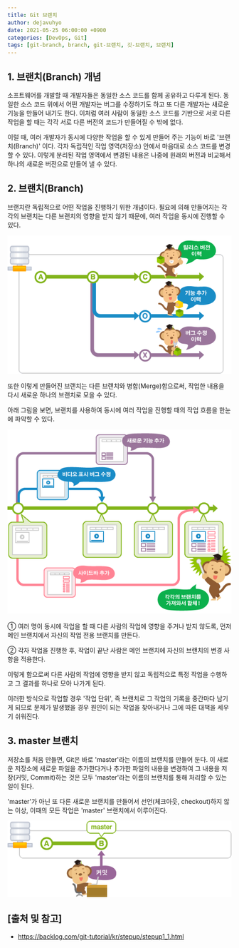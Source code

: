 ```yaml
---
title: Git 브랜치
author: dejavuhyo
date: 2021-05-25 06:00:00 +0900
categories: [DevOps, Git]
tags: [git-branch, branch, git-브랜치, 깃-브랜치, 브랜치]
---
```


## 1. 브랜치(Branch) 개념
소프트웨어를 개발할 때 개발자들은 동일한 소스 코드를 함께 공유하고 다루게 된다. 동일한 소스 코드 위에서 어떤 개발자는 버그를 수정하기도 하고 또 다른 개발자는 새로운 기능을 만들어 내기도 한다. 이처럼 여러 사람이 동일한 소스 코드를 기반으로 서로 다른 작업을 할 때는 각각 서로 다른 버전의 코드가 만들어질 수 밖에 없다.

이럴 때, 여러 개발자가 동시에 다양한 작업을 할 수 있게 만들어 주는 기능이 바로 '브랜치(Branch)' 이다. 각자 독립적인 작업 영역(저장소) 안에서 마음대로 소스 코드를 변경할 수 있다. 이렇게 분리된 작업 영역에서 변경된 내용은 나중에 원래의 버전과 비교해서 하나의 새로운 버전으로 만들어 낼 수 있다.

## 2. 브랜치(Branch)
브랜치란 독립적으로 어떤 작업을 진행하기 위한 개념이다. 필요에 의해 만들어지는 각각의 브랜치는 다른 브랜치의 영향을 받지 않기 때문에, 여러 작업을 동시에 진행할 수 있다.

![branch](/assets/img/2021-05-25-git-branch/branch.png)

또한 이렇게 만들어진 브랜치는 다른 브랜치와 병합(Merge)함으로써, 작업한 내용을 다시 새로운 하나의 브랜치로 모을 수 있다.

아래 그림을 보면, 브랜치를 사용하여 동시에 여러 작업을 진행할 때의 작업 흐름을 한눈에 파악할 수 있다.

![git-branch](/assets/img/2021-05-25-git-branch/git-branch.png)

① 여러 명이 동시에 작업을 할 때 다른 사람의 작업에 영향을 주거나 받지 않도록, 먼저 메인 브랜치에서 자신의 작업 전용 브랜치를 만든다.

② 각자 작업을 진행한 후, 작업이 끝난 사람은 메인 브랜치에 자신의 브랜치의 변경 사항을 적용한다.

이렇게 함으로써 다른 사람의 작업에 영향을 받지 않고 독립적으로 특정 작업을 수행하고 그 결과를 하나로 모아 나가게 된다.

이러한 방식으로 작업할 경우 '작업 단위', 즉 브랜치로 그 작업의 기록을 중간마다 남기게 되므로 문제가 발생했을 경우 원인이 되는 작업을 찾아내거나 그에 따른 대책을 세우기 쉬워진다.

## 3. master 브랜치
저장소를 처음 만들면, Git은 바로 'master'라는 이름의 브랜치를 만들어 둔다. 이 새로운 저장소에 새로운 파일을 추가한다거나 추가한 파일의 내용을 변경하여 그 내용을 저장(커밋, Commit)하는 것은 모두 'master'라는 이름의 브랜치를 통해 처리할 수 있는 일이 된다.

'master'가 아닌 또 다른 새로운 브랜치를 만들어서 선언(체크아웃, checkout)하지 않는 이상, 이때의 모든 작업은 'master' 브랜치에서 이루어진다.

![master-branch](/assets/img/2021-05-25-git-branch/master-branch.png)

## [출처 및 참고]
* <https://backlog.com/git-tutorial/kr/stepup/stepup1_1.html>
